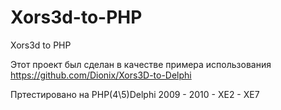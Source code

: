 Xors3d-to-PHP
=============

Xors3d to PHP

Этот проект был сделан в качестве примера использования https://github.com/Dionix/Xors3D-to-Delphi

Пртестировано на PHP(4\5)Delphi 2009 - 2010 - XE2 - XE7 
